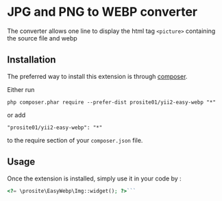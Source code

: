 JPG and PNG to WEBP converter
=============================

The converter allows one line to display the html tag `<picture>` containing the source file and webp

Installation
------------

The preferred way to install this extension is through [composer](http://getcomposer.org/download/).

Either run

```
php composer.phar require --prefer-dist prosite01/yii2-easy-webp "*"
```

or add

```
"prosite01/yii2-easy-webp": "*"
```

to the require section of your `composer.json` file.

Usage
-----

Once the extension is installed, simply use it in your code by  :

```php
<?= \prosite\EasyWebp\Img::widget(); ?>```
```

